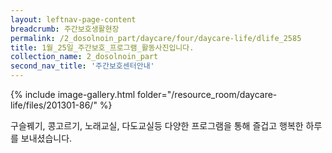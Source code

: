 ```yaml
--- 
layout: leftnav-page-content 
breadcrumb: 주간보호생활현장 
permalink: /2_dosolnoin_part/daycare/four/daycare-life/dlife_2585
title: 1월_25일_주간보호_프로그램_활동사진입니다.
collection_name: 2_dosolnoin_part
second_nav_title: '주간보호센터안내' 
---
```

{% include image-gallery.html folder="/resource_room/daycare-life/files/201301-86/" %}



구슬꿰기, 콩고르기, 노래교실, 다도교실등 
다양한 프로그램을 통해 즐겁고 행복한 
하루를 보내셨습니다.
